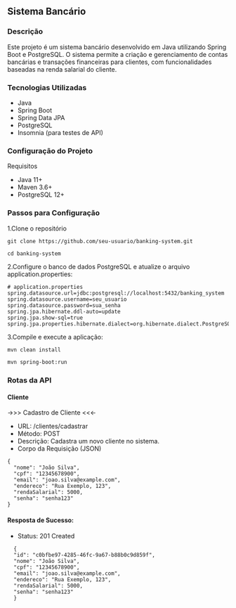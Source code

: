 ## Sistema Bancário

### Descrição
<p> Este projeto é um sistema bancário desenvolvido em Java utilizando Spring Boot e PostgreSQL. 
O sistema permite a criação e gerenciamento de contas bancárias e transações financeiras para 
clientes, com funcionalidades baseadas na renda salarial do cliente.</p>

### Tecnologias Utilizadas
- Java
- Spring Boot
- Spring Data JPA
- PostgreSQL
- Insomnia (para testes de API)

### Configuração do Projeto
Requisitos
- Java 11+
- Maven 3.6+
- PostgreSQL 12+

### Passos para Configuração

1.Clone o repositório

```
git clone https://github.com/seu-usuario/banking-system.git

cd banking-system
```
2.Configure o banco de dados PostgreSQL e atualize o arquivo application.properties:

```
# application.properties
spring.datasource.url=jdbc:postgresql://localhost:5432/banking_system
spring.datasource.username=seu_usuario
spring.datasource.password=sua_senha
spring.jpa.hibernate.ddl-auto=update
spring.jpa.show-sql=true
spring.jpa.properties.hibernate.dialect=org.hibernate.dialect.PostgreSQLDialect

```
3.Compile e execute a aplicação:

```bash
mvn clean install
```
```bash
mvn spring-boot:run
```
### Rotas da API
#### Cliente
->>> Cadastro de Cliente <<<-
- URL: /clientes/cadastrar
- Método: POST
- Descrição: Cadastra um novo cliente no sistema.
- Corpo da Requisição (JSON)
```
{
  "nome": "João Silva",
  "cpf": "12345678900",
  "email": "joao.silva@example.com",
  "endereco": "Rua Exemplo, 123",
  "rendaSalarial": 5000,
  "senha": "senha123"
}
```
#### Resposta de Sucesso:
- Status: 201 Created
```
  {
  "id": "c0bfbe97-4285-46fc-9a67-b88b0c9d859f",
  "nome": "João Silva",
  "cpf": "12345678900",
  "email": "joao.silva@example.com",
  "endereco": "Rua Exemplo, 123",
  "rendaSalarial": 5000,
  "senha": "senha123"
  }
```

    

